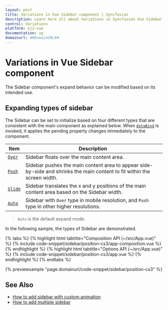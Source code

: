 ```yaml
---
layout: post
title: Variations in Vue Sidebar component | Syncfusion
description: Learn here all about Variations in Syncfusion Vue Sidebar component of Syncfusion Essential JS 2 and more.
control: Variations 
platform: ej2-vue
documentation: ug
domainurl: ##DomainURL##
---
```


# Variations in Vue Sidebar component

The Sidebar component's expand behavior can be modified based on its intended use.

## Expanding types of sidebar

The Sidebar can be set to initialize based on four different types that are consistent with the main component as explained below. When [`dataBind`](https://helpej2.syncfusion.com/documentation/api/sidebar/#databind) is invoked, it applies the pending property changes immediately to the component.

 | Item | Description |
|-----|-----|
| [`Over`](https://ej2.syncfusion.com/vue/documentation/api/sidebar/#type) | Sidebar floats over the main content area.|
| [`Push`](https://ej2.syncfusion.com/vue/documentation/api/sidebar/#type) | Sidebar pushes the main content area to appear side-by-side and shrinks the main content to fit within the screen width.|
| [`Slide`](https://ej2.syncfusion.com/vue/documentation/api/sidebar/#type) |Sidebar translates the x and y positions of the main content area based on the Sidebar width. |
| [`Auto`](https://ej2.syncfusion.com/vue/documentation/api/sidebar/#type) | Sidebar with `Over` type in mobile resolution, and `Push` type in other higher resolutions. |

> `Auto` is the default expand mode.

In the following sample, the types of Sidebar are demonstrated.

{% tabs %}
{% highlight html tabtitle="Composition API (~/src/App.vue)" %}
{% include code-snippet/sidebar/position-cs3/app-composition.vue %}
{% endhighlight %}
{% highlight html tabtitle="Options API (~/src/App.vue)" %}
{% include code-snippet/sidebar/position-cs3/app.vue %}
{% endhighlight %}
{% endtabs %}
        
{% previewsample "page.domainurl/code-snippet/sidebar/position-cs3" %}

## See Also

* [How to add sidebar with custom animation](./how-to/sidebar-with-variation-animation)
* [How to add multiple sidebar](./how-to/multiple-sidebar)